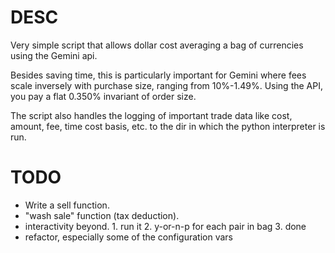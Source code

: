 # DESC

Very simple script that allows dollar cost averaging a bag of currencies using
the Gemini api.

Besides saving time, this is particularly important for Gemini where fees scale
inversely with purchase size, ranging from 10%-1.49%. Using the API, you pay a
flat 0.350% invariant of order size.

The script also handles the logging of important trade data like cost, amount,
fee, time cost basis, etc. to the dir in which the python interpreter is run.

# TODO

- Write a sell function.
- "wash sale" function (tax deduction).
- interactivity beyond. 1. run it 2. y-or-n-p for each pair in bag 3. done
- refactor, especially some of the configuration vars
